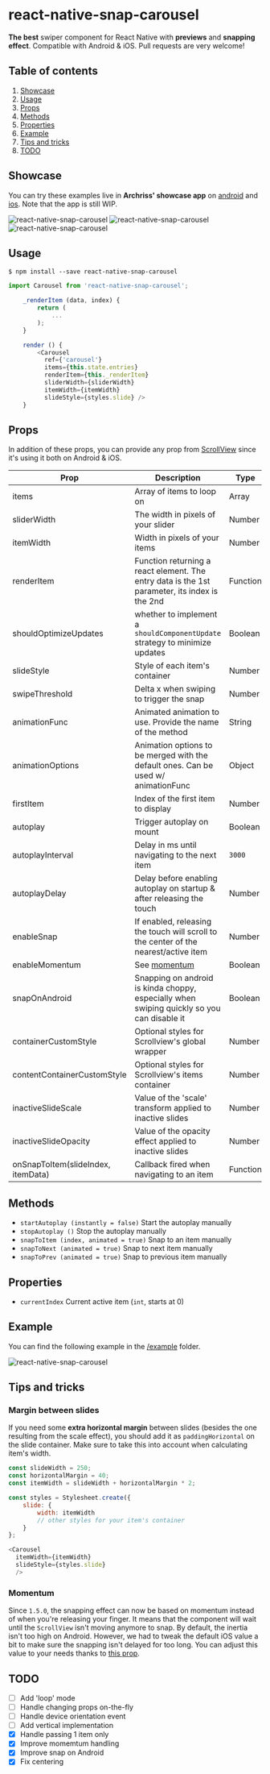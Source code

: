 # react-native-snap-carousel
**The best** swiper component for React Native with **previews** and **snapping effect**. Compatible with Android & iOS.
Pull requests are very welcome!

## Table of contents

1. [Showcase](#showcase)
1. [Usage](#usage)
1. [Props](#props)
1. [Methods](#methods)
1. [Properties](#properties)
1. [Example](#example)
1. [Tips and tricks](#tips-and-tricks)
1. [TODO](#todo)

## Showcase

You can try these examples live in **Archriss' showcase app** on [android](https://play.google.com/store/apps/details?id=fr.archriss.demo.app) and [ios](https://itunes.apple.com/lu/app/archriss-presentation-mobile/id1180954376?mt=8).
Note that the app is still WIP.

![react-native-snap-carousel](http://i.imgur.com/Fope3uj.gif)
![react-native-snap-carousel](https://media.giphy.com/media/3o6ZsU9gWWrvYtogow/giphy.gif)
![react-native-snap-carousel](https://media.giphy.com/media/3o7TKUAlvi1tYLFCTK/giphy.gif)

## Usage

```
$ npm install --save react-native-snap-carousel
```

```javascript
import Carousel from 'react-native-snap-carousel';

    _renderItem (data, index) {
        return (
            ...
        );
    }

    render () {
        <Carousel
          ref={'carousel'}
          items={this.state.entries}
          renderItem={this._renderItem}
          sliderWidth={sliderWidth}
          itemWidth={itemWidth}
          slideStyle={styles.slide} />
    }
```

## Props

In addition of these props, you can provide any prop from [ScrollView](https://facebook.github.io/react-native/docs/scrollview.html) since it's using it both on Android & iOS.

Prop | Description | Type | Default
------ | ------ | ------ | ------
items | Array of items to loop on | Array | Required
sliderWidth | The width in pixels of your slider | Number | Required
itemWidth | Width in pixels of your items | Number | Required
renderItem | Function returning a react element. The entry data is the 1st parameter, its index is the 2nd | Function | Required
shouldOptimizeUpdates | whether to implement a `shouldComponentUpdate` strategy to minimize updates | Boolean | `true`
slideStyle | Style of each item's container | Number | Required
swipeThreshold | Delta x when swiping to trigger the snap | Number | `20`
animationFunc | Animated animation to use. Provide the name of the method | String | `Timing`
animationOptions | Animation options to be merged with the default ones. Can be used w/ animationFunc | Object | `{ easing: Easing.elastic(1) }`
firstItem | Index of the first item to display | Number | `0`
autoplay | Trigger autoplay on mount | Boolean | `false`
autoplayInterval | Delay in ms until navigating to the next item | `3000`
autoplayDelay | Delay before enabling autoplay on startup & after releasing the touch | Number | `5000`
enableSnap | If enabled, releasing the touch will scroll to the center of the nearest/active item | Number | `true`
enableMomentum | See [momentum](#momentum) | Boolean | `true`
snapOnAndroid | Snapping on android is kinda choppy, especially when swiping quickly so you can disable it | Boolean | `false`
containerCustomStyle | Optional styles for Scrollview's global wrapper | Number | `null`
contentContainerCustomStyle | Optional styles for Scrollview's items container | Number | `null`
inactiveSlideScale | Value of the 'scale' transform applied to inactive slides | Number | `0.9`
inactiveSlideOpacity | Value of the opacity effect applied to inactive slides | Number | `1`
onSnapToItem(slideIndex, itemData) | Callback fired when navigating to an item | Function | `undefined`

## Methods

* `startAutoplay (instantly = false)` Start the autoplay manually
* `stopAutoplay ()` Stop the autoplay manually
* `snapToItem (index, animated = true)` Snap to an item manually
* `snapToNext (animated = true)` Snap to next item manually
* `snapToPrev (animated = true)` Snap to previous item manually

## Properties

* `currentIndex` Current active item (`int`, starts at 0)

## Example
You can find the following example in the [/example](https://github.com/archriss/react-native-snap-carousel/tree/master/example) folder.

![react-native-snap-carousel](http://i.imgur.com/FxMg5md.gif)

## Tips and tricks

### Margin between slides
If you need some **extra horizontal margin** between slides (besides the one resulting from the scale effect), you should add it as `paddingHorizontal` on the slide container. Make sure to take this into account when calculating item's width.

```javascript
const slideWidth = 250;
const horizontalMargin = 40;
const itemWidth = slideWidth + horizontalMargin * 2;

const styles = Stylesheet.create({
    slide: {
        width: itemWidth
        // other styles for your item's container
    }
};

<Carousel
  itemWidth={itemWidth}
  slideStyle={styles.slide}
  />

```

### Momentum

Since `1.5.0`, the snapping effect can now be based on momentum instead of when you're releasing your finger. It means that the component will wait until the `ScrollView` isn't moving anymore to snap. By default, the inertia isn't too high on Android. However, we had to tweak the default iOS value a bit to make sure the snapping isn't delayed for too long.
You can adjust this value to your needs thanks to [this prop](https://facebook.github.io/react-native/docs/scrollview.html#decelerationrate).

## TODO

- [ ] Add 'loop' mode
- [ ] Handle changing props on-the-fly
- [ ] Handle device orientation event
- [ ] Add vertical implementation
- [x] Handle passing 1 item only
- [x] Improve momemtum handling
- [x] Improve snap on Android
- [x] Fix centering
